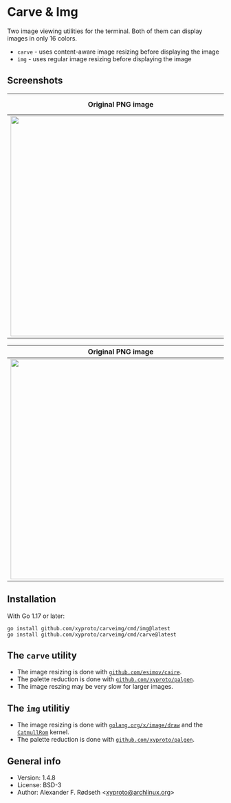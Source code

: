 # Carve & Img

Two image viewing utilities for the terminal. Both of them can display images in only 16 colors.

* `carve` - uses content-aware image resizing before displaying the image
* `img` - uses regular image resizing before displaying the image

## Screenshots

| Original PNG image                    | In a VT100 compatible terminal emulator, using seam carving for content-aware image resizing |
|---------------------------------------|----------------------------------------------------------------------------------------------|
| <img src=img/grumpycat.png width=512> |                                                <img src=img/grumpycat16colors.png width=512> |

| Original PNG image                           | In `carve` (wonky, but higher information density)       | In `img` (may look better, but retains less information |
|----------------------------------------------|----------------------------------------------------------|---------------------------------------------------------|
| <img src=img/goals_objectives.png width=512> |<img src=img/goals_objectives_carve.png width=512>        | <img src=img/goals_objectives_img.png width=512>        |

## Installation

With Go 1.17 or later:

    go install github.com/xyproto/carveimg/cmd/img@latest
    go install github.com/xyproto/carveimg/cmd/carve@latest

## The `carve` utility

* The image resizing is done with [`github.com/esimov/caire`](https://github.com/esimov/caire).
* The palette reduction is done with [`github.com/xyproto/palgen`](https://github.com/xyproto/palgen).
* The image reszing may be very slow for larger images.

## The `img` utilitiy

* The image resizing is done with [`golang.org/x/image/draw`](https://golang.org/x/image/draw) and the [`CatmullRom`](https://pkg.go.dev/golang.org/x/image@v0.3.0/draw#pkg-variables) kernel.
* The palette reduction is done with [`github.com/xyproto/palgen`](https://github.com/xyproto/palgen).

## General info

* Version: 1.4.8
* License: BSD-3
* Author: Alexander F. Rødseth &lt;xyproto@archlinux.org&gt;
